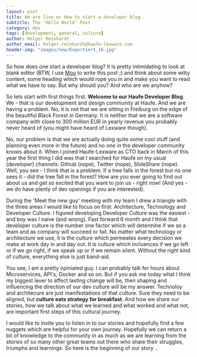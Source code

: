 ```yaml
---
layout: post
title: We are live or How to start a developer blog
subtitle: The 'Hello World' Post
category: dev
tags: [development, general, culture]
author: Holger Reinhardt
author_email: holger.reinhardt@haufe-lexware.com 
header-img: "images/new/Exportiert_16.jpg"
---
```


So how does one start a developer blog? It is pretty intimidating to look at blank editor (BTW, I use [Mou](http://25.io/mou/) to write this post ;) and think about some witty content, some heading which would rope you in and make you want to read what we have to say. But why should you? And who are we anyhow?

So lets start with first things first. **Welcome to our Haufe Developer Blog**. 
We - that is our development and design community at Haufe. And we are having a problem. No, it is not that we are sitting in Freiburg on the edge of the beautiful Black Forest in Germany. It is neither that we are a software company with close to 300 million EUR in yearly revenue you probably never heard of (you might have heard of Lexware though).

No, our problem is that we are actually doing quite some cool stuff (and planning even more in the future) and no one in the developer community knows about it. When I joined Haufe-Lexware as CTO back in March of this year the first thing I did was that I searched for Haufe on my usual (developer) channels: Github (nope), Twitter (nope), SlideShare (nope). Well, you see - I think that is a problem. If a tree falls in the forest but no one sees it - did the tree fall in the forest? How are you ever going to find out about us and get so excited that you want to join us - right now! (And yes - we do have plenty of dev openings if you are interested).

During the 'Meet the new guy' meeting with my team I drew a triangle with the three areas I would like to focus on first: Architecture, Technology and Developer Culture. I figured developing Developer Culture was the easiest - and boy was I naive (and wrong). Fast forward 6 month and I think that developer culture is the number one factor which will determine if we as a team and as company will succeed or fail. No matter what technology or architecture we use, it is the culture which permeates every decision we make at work day in and day out. It is culture which incluences if we go left or if we go right, if we speak up or if we remain silent. Without the right kind of culture, everything else is just band-aid.

You see, I am a pretty opiniated guy. I can probably talk for hours about Microservices, API's, Docker and so on. But if you ask  me today what I think my biggest lever to affect lasting change will be, then shaping and influencing the direction of our dev culture will be my answer. Technoloy and architecure are just manifestations of that culture. Sure they need to be aligned, but **culture eats strategy for breakfast**. And how we share our stories, how we talk about what we learned and what worked and what not, are important first steps of this cultural journey.

I would like to invite you to listen in to our stories and hopefully find a few nuggets which are  helpful for your own journey. Hopefully we can return a bit of knowledge to the community in as much as we are learning from the stories of so many other great teams out there who share their struggles, triumphs and learnings. So here is the beginning of our story .. 
